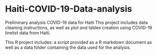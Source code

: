 # Haiti-COVID-19-Data-analysis
Preliminary analysis COVID-19 data for Haiti
This project includes data cleaning instructions, as well as plot and tables creation using COVID-19 linelist data from Haiti.

This R project includes: a script provided as a R markdown document as well as a data folder containing the data used for the analysis.
